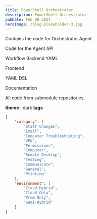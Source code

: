 ```yaml
---
title: PowerShell Orchestrator
description: PowerShell Orchestrator
pubDate: Feb 08 2024
heroImage: /blog-placeholder-3.jpg
---
```





Contains the code for Orchestrator Agent

Code for the Agent API 

Workflow Backend YAML

Frontend

YAML DSL

Documentation 

All code from submodule repositories. 







**theme** : dark
**tags**
```json
{
    "category": [
        "Staff Changes",
        "Email",
        "Computer Troubleshooting",
        "VPN",
        "Permissions",
        "Computer",
        "Remote Desktop",
        "Testing",
        "Communicate",
        "General",
        "Printing"
    ],
    "environment": [
        "Cloud Hybrid",
        "Cloud Only",
        "Prem Only",
        "Semi-Hybrid"
    ]
}
```